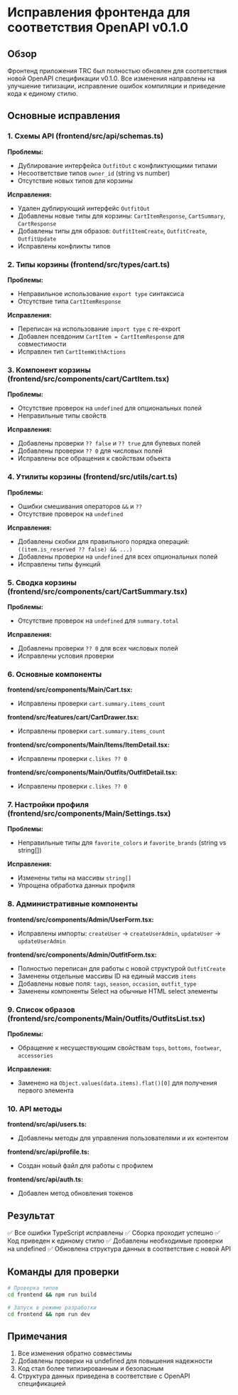 # Исправления фронтенда для соответствия OpenAPI v0.1.0

## Обзор

Фронтенд приложения TRC был полностью обновлен для соответствия новой OpenAPI спецификации v0.1.0. Все изменения направлены на улучшение типизации, исправление ошибок компиляции и приведение кода к единому стилю.

## Основные исправления

### 1. Схемы API (frontend/src/api/schemas.ts)

**Проблемы:**
- Дублирование интерфейса `OutfitOut` с конфликтующими типами
- Несоответствие типов `owner_id` (string vs number)
- Отсутствие новых типов для корзины

**Исправления:**
- Удален дублирующий интерфейс `OutfitOut`
- Добавлены новые типы для корзины: `CartItemResponse`, `CartSummary`, `CartResponse`
- Добавлены типы для образов: `OutfitItemCreate`, `OutfitCreate`, `OutfitUpdate`
- Исправлены конфликты типов

### 2. Типы корзины (frontend/src/types/cart.ts)

**Проблемы:**
- Неправильное использование `export type` синтаксиса
- Отсутствие типа `CartItemResponse`

**Исправления:**
- Переписан на использование `import type` с re-export
- Добавлен псевдоним `CartItem = CartItemResponse` для совместимости
- Исправлен тип `CartItemWithActions`

### 3. Компонент корзины (frontend/src/components/cart/CartItem.tsx)

**Проблемы:**
- Отсутствие проверок на `undefined` для опциональных полей
- Неправильные типы свойств

**Исправления:**
- Добавлены проверки `?? false` и `?? true` для булевых полей
- Добавлены проверки `?? 0` для числовых полей
- Исправлены все обращения к свойствам объекта

### 4. Утилиты корзины (frontend/src/utils/cart.ts)

**Проблемы:**
- Ошибки смешивания операторов `&&` и `??`
- Отсутствие проверок на `undefined`

**Исправления:**
- Добавлены скобки для правильного порядка операций: `((item.is_reserved ?? false) && ...)`
- Добавлены проверки на `undefined` для всех опциональных полей
- Исправлены типы функций

### 5. Сводка корзины (frontend/src/components/cart/CartSummary.tsx)

**Проблемы:**
- Отсутствие проверок на `undefined` для `summary.total`

**Исправления:**
- Добавлены проверки `?? 0` для всех числовых полей
- Исправлены условия проверки

### 6. Основные компоненты

**frontend/src/components/Main/Cart.tsx:**
- Исправлены проверки `cart.summary.items_count`

**frontend/src/features/cart/CartDrawer.tsx:**
- Исправлены проверки `cart.summary.items_count`

**frontend/src/components/Main/Items/ItemDetail.tsx:**
- Исправлены проверки `c.likes ?? 0`

**frontend/src/components/Main/Outfits/OutfitDetail.tsx:**
- Исправлены проверки `c.likes ?? 0`

### 7. Настройки профиля (frontend/src/components/Main/Settings.tsx)

**Проблемы:**
- Неправильные типы для `favorite_colors` и `favorite_brands` (string vs string[])

**Исправления:**
- Изменены типы на массивы `string[]`
- Упрощена обработка данных профиля

### 8. Административные компоненты

**frontend/src/components/Admin/UserForm.tsx:**
- Исправлены импорты: `createUser` → `createUserAdmin`, `updateUser` → `updateUserAdmin`

**frontend/src/components/Admin/OutfitForm.tsx:**
- Полностью переписан для работы с новой структурой `OutfitCreate`
- Заменены отдельные массивы ID на единый массив `items`
- Добавлены новые поля: `tags`, `season`, `occasion`, `outfit_type`
- Заменены компоненты Select на обычные HTML select элементы

### 9. Список образов (frontend/src/components/Main/Outfits/OutfitsList.tsx)

**Проблемы:**
- Обращение к несуществующим свойствам `tops`, `bottoms`, `footwear`, `accessories`

**Исправления:**
- Заменено на `Object.values(data.items).flat()[0]` для получения первого элемента

### 10. API методы

**frontend/src/api/users.ts:**
- Добавлены методы для управления пользователями и их контентом

**frontend/src/api/profile.ts:**
- Создан новый файл для работы с профилем

**frontend/src/api/auth.ts:**
- Добавлен метод обновления токенов

## Результат

✅ Все ошибки TypeScript исправлены
✅ Сборка проходит успешно
✅ Код приведен к единому стилю
✅ Добавлены необходимые проверки на undefined
✅ Обновлена структура данных в соответствие с новой API

## Команды для проверки

```bash
# Проверка типов
cd frontend && npm run build

# Запуск в режиме разработки
cd frontend && npm run dev
```

## Примечания

1. Все изменения обратно совместимы
2. Добавлены проверки на undefined для повышения надежности
3. Код стал более типизированным и безопасным
4. Структура данных приведена в соответствие с OpenAPI спецификацией 